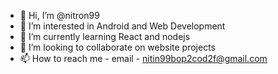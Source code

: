- 👋 Hi, I’m @nitron99
- 👀 I’m interested in Android and Web Development
- 🌱 I’m currently learning React and nodejs
- 💞️ I’m looking to collaborate on website projects
- 📫 How to reach me - email - nitin99bop2cod2f@gmail.com
<!---
nitron99/nitron99 is a ✨ special ✨ repository because its `README.md` (this file) appears on your GitHub profile.
You can click the Preview link to take a look at your changes.
--->
